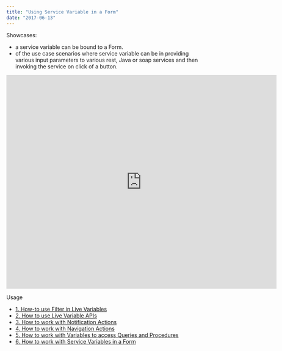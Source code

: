 ```yaml
---
title: "Using Service Variable in a Form"
date: "2017-06-13"
---
```


Showcases:

- a service variable can be bound to a Form.
- of the use case scenarios where service variable can be in providing various input parameters to various rest, Java or soap services and then invoking the service on click of a button.

<iframe width="708" height="560" src="https://docs.google.com/presentation/d/e/2PACX-1vSHpHtLpaXVpzy9NeEK9wJM8iYvml3T-iwdp1sU6XHc46F54ksMsJvGYgySm85Z3-ea7SiR8dVSkQQM/embed?start=false&amp;loop=false&amp;delayms=3000" frameborder="0" allowfullscreen="allowfullscreen" mozallowfullscreen="mozallowfullscreen" webkitallowfullscreen="webkitallowfullscreen"></iframe>

Usage

- [1\. How-to use Filter in Live Variables](/learn/how-tos/using-filter-conditions-variable/)
- [2\. How to use Live Variable APIs](/learn/how-tos/using-live-variable-apis/)
- [3\. How to work with Notification Actions](/learn/how-tos/using-notification-actions/)
- [4\. How to work with Navigation Actions](/learn/how-tos/using-navigation-action/)
- [5\. How to work with Variables to access Queries and Procedures](/learn/how-tos/using-variables-queries-procedure/)
- [6\. How to work with Service Variables in a Form](#)
